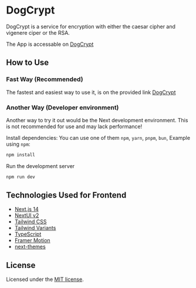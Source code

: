 # DogCrypt

DogCrypt is a service for encryption with either the caesar cipher and vigenere ciper or the RSA.

The App is accessable on [DogCrypt](https://crypto-second-assignment.vercel.app)

## How to Use

### Fast Way (Recommended)

The fastest and easiest way to use it, is on the provided link [DogCrypt](https://crypto-second-assignment.vercel.app)

### Another Way (Developer environment)

Another way to try it out would be the Next development environment. This is not recommended for use and may lack performance!

Install dependencies:
You can use one of them `npm`, `yarn`, `pnpm`, `bun`, Example using `npm`:
```bash
npm install
```

Run the development server

```bash
npm run dev
```

## Technologies Used for Frontend

- [Next.js 14](https://nextjs.org/docs/getting-started)
- [NextUI v2](https://nextui.org/)
- [Tailwind CSS](https://tailwindcss.com/)
- [Tailwind Variants](https://tailwind-variants.org)
- [TypeScript](https://www.typescriptlang.org/)
- [Framer Motion](https://www.framer.com/motion/)
- [next-themes](https://github.com/pacocoursey/next-themes)


## License

Licensed under the [MIT license](https://github.com/nextui-org/next-app-template/blob/main/LICENSE).
